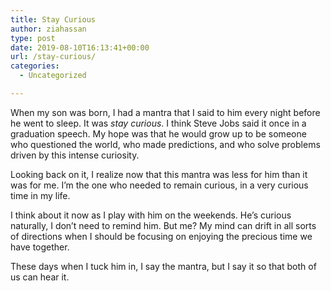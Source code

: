 ```yaml
---
title: Stay Curious
author: ziahassan
type: post
date: 2019-08-10T16:13:41+00:00
url: /stay-curious/
categories:
  - Uncategorized

---
```

When my son was born, I had a mantra that I said to him every night before he went to sleep. It was _stay curious_. I think Steve Jobs said it once in a graduation speech. My hope was that he would grow up to be someone who questioned the world, who made predictions, and who solve problems driven by this intense curiosity.

Looking back on it, I realize now that this mantra was less for him than it was for me. I’m the one who needed to remain curious, in a very curious time in my life.

I think about it now as I play with him on the weekends. He’s curious naturally, I don’t need to remind him. But me? My mind can drift in all sorts of directions when I should be focusing on enjoying the precious time we have together.

These days when I tuck him in, I say the mantra, but I say it so that both of us can hear it.